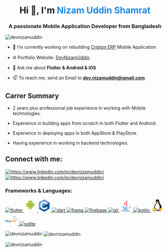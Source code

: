 <h1 align="center">Hi 👋, I'm <span style="color: #1E88E5">Nizam Uddin Shamrat</span></h1>

<h3 align="center">A passionate Mobile Application Developer from Bangladesh</h3>



<p align="left"> <img src="https://komarev.com/ghpvc/?username=devnizamuddin&label=Profile%20views&color=0e75b6&style=flat" alt="devnizamuddin" height="24"/> </p>


- 🔭 I’m currently working on rebuilding [Cripton ERP](https://gitlab.com/pakizatvl/criptonapp) Mobile Application

- 🌐 Portfolio Website: [DevNizamUddin](https://sites.google.com/view/devnizamuddin/portfolio) <img src="https://e7.pngegg.com/pngimages/1014/79/png-clipart-yellow-and-black-under-construction-signage-under-construction-icon-computer-icons-architectural-engineering-free-construction-files-miscellaneous-text-thumbnail.png" width="16" height="16">

- 💬 Ask me about **Flutter & Android & iOS**

- 📫 To reach me, send an Email to **dev.nizamuddin@gmail.com**



<h2>Carrer Summary</h2>

-  2 years plus professional job experience in working with Mobile technologies.

-  Experience in building apps from scratch in both Flutter and Android.
  
-  Experience in deploying apps in both AppStore & PlayStore.
  
-  Having experience in working in backend technologies.


<h2 align="left">Connect with me:</h2>
<p align="left">
<a href="https://www.linkedin.com/in/devnizamuddin/" target="blank"><img align="center" src="https://www.svgrepo.com/show/448234/linkedin.svg" alt="https://www.linkedin.com/in/devnizamuddin/" height="56"/></a>
  <a href="https://www.linkedin.com/in/devnizamuddin/" target="blank"><img align="center" src="https://www.svgrepo.com/show/475679/skype-color.svg" alt="https://www.linkedin.com/in/devnizamuddin/"  height="40" /></a>
</p>


<h3 align="left">Frameworks & Languages:</h3>
<p align="left"> <a href="https://flutter.dev" target="_blank" rel="noreferrer"> <img src="https://www.vectorlogo.zone/logos/flutterio/flutterio-icon.svg" alt="flutter" width="40" height="40"/> </a>
  <a href="https://developer.android.com" target="_blank" rel="noreferrer"> <img src="https://raw.githubusercontent.com/devicons/devicon/master/icons/android/android-original-wordmark.svg" alt="android" width="40" height="40"/> </a>
   <a href="https://www.cprogramming.com/" target="_blank" rel="noreferrer"> <img src="https://raw.githubusercontent.com/devicons/devicon/master/icons/c/c-original.svg" alt="c" width="40" height="40"/> </a> <a href="https://dart.dev" target="_blank" rel="noreferrer"> <img src="https://www.vectorlogo.zone/logos/dartlang/dartlang-icon.svg" alt="dart" width="40" height="40"/> </a> <a href="https://www.figma.com/" target="_blank" rel="noreferrer"> <img src="https://www.vectorlogo.zone/logos/figma/figma-icon.svg" alt="figma" width="40" height="40"/> </a> <a href="https://firebase.google.com/" target="_blank" rel="noreferrer"> <img src="https://www.vectorlogo.zone/logos/firebase/firebase-icon.svg" alt="firebase" width="40" height="40"/> </a> <a href="https://git-scm.com/" target="_blank" rel="noreferrer"> <img src="https://www.vectorlogo.zone/logos/git-scm/git-scm-icon.svg" alt="git" width="40" height="40"/> </a> <a href="https://www.java.com" target="_blank" rel="noreferrer"> <img src="https://raw.githubusercontent.com/devicons/devicon/master/icons/java/java-original.svg" alt="java" width="40" height="40"/> </a> <a href="https://kotlinlang.org" target="_blank" rel="noreferrer"> <img src="https://www.vectorlogo.zone/logos/kotlinlang/kotlinlang-icon.svg" alt="kotlin" width="40" height="40"/> </a> <a href="https://www.linux.org/" target="_blank" rel="noreferrer"> <img src="https://raw.githubusercontent.com/devicons/devicon/master/icons/linux/linux-original.svg" alt="linux" width="40" height="40"/> </a> <a href="https://www.mysql.com/" target="_blank" rel="noreferrer"> <img src="https://raw.githubusercontent.com/devicons/devicon/master/icons/mysql/mysql-original-wordmark.svg" alt="mysql" width="40" height="40"/> </a> <a href="https://www.sqlite.org/" target="_blank" rel="noreferrer"> <img src="https://www.vectorlogo.zone/logos/sqlite/sqlite-icon.svg" alt="sqlite" width="40" height="40"/> </a> </p>

<p><img align="left" src="https://github-readme-stats.vercel.app/api/top-langs?username=devnizamuddin&show_icons=true&locale=en&layout=compact" alt="devnizamuddin" /></p>

<p>&nbsp;<img align="center" src="https://github-readme-stats.vercel.app/api?username=devnizamuddin&show_icons=true&locale=en" alt="devnizamuddin" /></p>

<p><img align="center" src="https://github-readme-streak-stats.herokuapp.com/?user=devnizamuddin&" alt="devnizamuddin" /></p>
